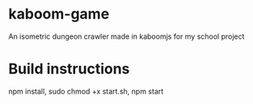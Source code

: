 # kaboom-game
An isometric dungeon crawler made in kaboomjs for my school project


# Build instructions

npm install, 
sudo chmod +x start.sh, 
npm start
